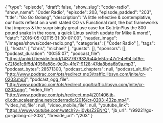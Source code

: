 {
  "type": "episode",
  "draft": false,
  "show_slug": "coder-radio",
  "show_name": "Coder Radio",
  "episode": 203,
  "episode_padded": "203",
  "title": "Go Go Golang",
  "description": "A little reflective & contemplative, our hosts reflect on a well stated OO vs Functional rant, the bot frameworks that impress & the surprisingly great use case for Go.\n\nPlus the 800 pound snake in the room, a quick Linux switch update for Mike & more!",
  "date": "2016-05-02T15:31:30-07:00",
  "header_image": "/images/shows/coder-radio.png",
  "categories": [
    "Coder Radio"
  ],
  "tags": [],
  "hosts": [
    "chris",
    "michael"
  ],
  "guests": [],
  "sponsors": [],
  "podcast_duration": "00:55:07",
  "podcast_file": "https://aphid.fireside.fm/d/1437767933/b44de5fa-47c1-4e94-bf9e-c72f8d1c8f5d/4056a58c-9c0b-4fe7-9128-47da8bda6b9a.mp3",
  "podcast_bytes": 28571300,
  "podcast_chapters": null,
  "podcast_alt_file": "http://www.podtrac.com/pts/redirect.mp3/traffic.libsyn.com/jnite/cr-0203.mp3",
  "podcast_ogg_file": "http://www.podtrac.com/pts/redirect.ogg/traffic.libsyn.com/jnite/cr-0203.ogg",
  "video_file": "http://www.podtrac.com/pts/redirect.mp4/201406.jb-dl.cdn.scaleengine.net/coderradio/2016/cr-0203-432p.mp4",
  "video_hd_file": null,
  "video_mobile_file": null,
  "youtube_link": "https://www.youtube.com/watch?v=i0yksZ2ENrQ",
  "jb_url": "/99221/go-go-golang-cr-203/",
  "fireside_url": "/203"
}

